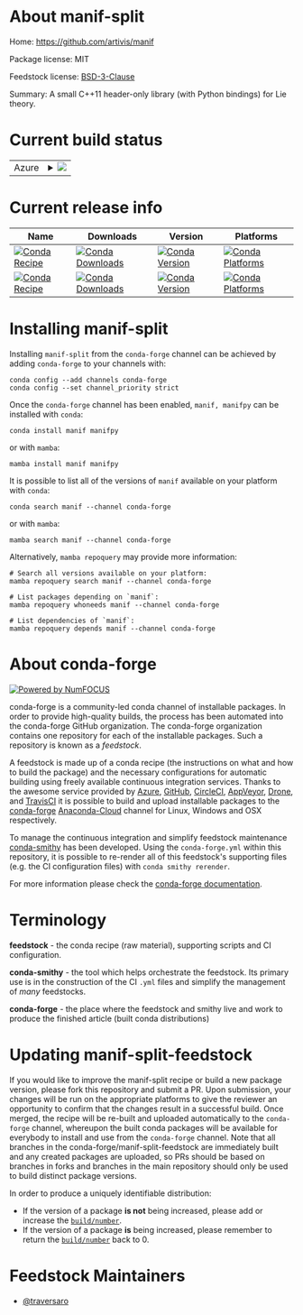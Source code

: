 About manif-split
=================

Home: https://github.com/artivis/manif

Package license: MIT

Feedstock license: [BSD-3-Clause](https://github.com/conda-forge/manif-feedstock/blob/main/LICENSE.txt)

Summary: A small C++11 header-only library (with Python bindings) for Lie theory.

Current build status
====================


<table>
    
  <tr>
    <td>Azure</td>
    <td>
      <details>
        <summary>
          <a href="https://dev.azure.com/conda-forge/feedstock-builds/_build/latest?definitionId=12133&branchName=main">
            <img src="https://dev.azure.com/conda-forge/feedstock-builds/_apis/build/status/manif-feedstock?branchName=main">
          </a>
        </summary>
        <table>
          <thead><tr><th>Variant</th><th>Status</th></tr></thead>
          <tbody><tr>
              <td>linux_64</td>
              <td>
                <a href="https://dev.azure.com/conda-forge/feedstock-builds/_build/latest?definitionId=12133&branchName=main">
                  <img src="https://dev.azure.com/conda-forge/feedstock-builds/_apis/build/status/manif-feedstock?branchName=main&jobName=linux&configuration=linux%20linux_64_" alt="variant">
                </a>
              </td>
            </tr><tr>
              <td>linux_aarch64</td>
              <td>
                <a href="https://dev.azure.com/conda-forge/feedstock-builds/_build/latest?definitionId=12133&branchName=main">
                  <img src="https://dev.azure.com/conda-forge/feedstock-builds/_apis/build/status/manif-feedstock?branchName=main&jobName=linux&configuration=linux%20linux_aarch64_" alt="variant">
                </a>
              </td>
            </tr><tr>
              <td>linux_ppc64le</td>
              <td>
                <a href="https://dev.azure.com/conda-forge/feedstock-builds/_build/latest?definitionId=12133&branchName=main">
                  <img src="https://dev.azure.com/conda-forge/feedstock-builds/_apis/build/status/manif-feedstock?branchName=main&jobName=linux&configuration=linux%20linux_ppc64le_" alt="variant">
                </a>
              </td>
            </tr><tr>
              <td>osx_64</td>
              <td>
                <a href="https://dev.azure.com/conda-forge/feedstock-builds/_build/latest?definitionId=12133&branchName=main">
                  <img src="https://dev.azure.com/conda-forge/feedstock-builds/_apis/build/status/manif-feedstock?branchName=main&jobName=osx&configuration=osx%20osx_64_" alt="variant">
                </a>
              </td>
            </tr><tr>
              <td>win_64</td>
              <td>
                <a href="https://dev.azure.com/conda-forge/feedstock-builds/_build/latest?definitionId=12133&branchName=main">
                  <img src="https://dev.azure.com/conda-forge/feedstock-builds/_apis/build/status/manif-feedstock?branchName=main&jobName=win&configuration=win%20win_64_" alt="variant">
                </a>
              </td>
            </tr>
          </tbody>
        </table>
      </details>
    </td>
  </tr>
</table>

Current release info
====================

| Name | Downloads | Version | Platforms |
| --- | --- | --- | --- |
| [![Conda Recipe](https://img.shields.io/badge/recipe-manif-green.svg)](https://anaconda.org/conda-forge/manif) | [![Conda Downloads](https://img.shields.io/conda/dn/conda-forge/manif.svg)](https://anaconda.org/conda-forge/manif) | [![Conda Version](https://img.shields.io/conda/vn/conda-forge/manif.svg)](https://anaconda.org/conda-forge/manif) | [![Conda Platforms](https://img.shields.io/conda/pn/conda-forge/manif.svg)](https://anaconda.org/conda-forge/manif) |
| [![Conda Recipe](https://img.shields.io/badge/recipe-manifpy-green.svg)](https://anaconda.org/conda-forge/manifpy) | [![Conda Downloads](https://img.shields.io/conda/dn/conda-forge/manifpy.svg)](https://anaconda.org/conda-forge/manifpy) | [![Conda Version](https://img.shields.io/conda/vn/conda-forge/manifpy.svg)](https://anaconda.org/conda-forge/manifpy) | [![Conda Platforms](https://img.shields.io/conda/pn/conda-forge/manifpy.svg)](https://anaconda.org/conda-forge/manifpy) |

Installing manif-split
======================

Installing `manif-split` from the `conda-forge` channel can be achieved by adding `conda-forge` to your channels with:

```
conda config --add channels conda-forge
conda config --set channel_priority strict
```

Once the `conda-forge` channel has been enabled, `manif, manifpy` can be installed with `conda`:

```
conda install manif manifpy
```

or with `mamba`:

```
mamba install manif manifpy
```

It is possible to list all of the versions of `manif` available on your platform with `conda`:

```
conda search manif --channel conda-forge
```

or with `mamba`:

```
mamba search manif --channel conda-forge
```

Alternatively, `mamba repoquery` may provide more information:

```
# Search all versions available on your platform:
mamba repoquery search manif --channel conda-forge

# List packages depending on `manif`:
mamba repoquery whoneeds manif --channel conda-forge

# List dependencies of `manif`:
mamba repoquery depends manif --channel conda-forge
```


About conda-forge
=================

[![Powered by
NumFOCUS](https://img.shields.io/badge/powered%20by-NumFOCUS-orange.svg?style=flat&colorA=E1523D&colorB=007D8A)](https://numfocus.org)

conda-forge is a community-led conda channel of installable packages.
In order to provide high-quality builds, the process has been automated into the
conda-forge GitHub organization. The conda-forge organization contains one repository
for each of the installable packages. Such a repository is known as a *feedstock*.

A feedstock is made up of a conda recipe (the instructions on what and how to build
the package) and the necessary configurations for automatic building using freely
available continuous integration services. Thanks to the awesome service provided by
[Azure](https://azure.microsoft.com/en-us/services/devops/), [GitHub](https://github.com/),
[CircleCI](https://circleci.com/), [AppVeyor](https://www.appveyor.com/),
[Drone](https://cloud.drone.io/welcome), and [TravisCI](https://travis-ci.com/)
it is possible to build and upload installable packages to the
[conda-forge](https://anaconda.org/conda-forge) [Anaconda-Cloud](https://anaconda.org/)
channel for Linux, Windows and OSX respectively.

To manage the continuous integration and simplify feedstock maintenance
[conda-smithy](https://github.com/conda-forge/conda-smithy) has been developed.
Using the ``conda-forge.yml`` within this repository, it is possible to re-render all of
this feedstock's supporting files (e.g. the CI configuration files) with ``conda smithy rerender``.

For more information please check the [conda-forge documentation](https://conda-forge.org/docs/).

Terminology
===========

**feedstock** - the conda recipe (raw material), supporting scripts and CI configuration.

**conda-smithy** - the tool which helps orchestrate the feedstock.
                   Its primary use is in the construction of the CI ``.yml`` files
                   and simplify the management of *many* feedstocks.

**conda-forge** - the place where the feedstock and smithy live and work to
                  produce the finished article (built conda distributions)


Updating manif-split-feedstock
==============================

If you would like to improve the manif-split recipe or build a new
package version, please fork this repository and submit a PR. Upon submission,
your changes will be run on the appropriate platforms to give the reviewer an
opportunity to confirm that the changes result in a successful build. Once
merged, the recipe will be re-built and uploaded automatically to the
`conda-forge` channel, whereupon the built conda packages will be available for
everybody to install and use from the `conda-forge` channel.
Note that all branches in the conda-forge/manif-split-feedstock are
immediately built and any created packages are uploaded, so PRs should be based
on branches in forks and branches in the main repository should only be used to
build distinct package versions.

In order to produce a uniquely identifiable distribution:
 * If the version of a package **is not** being increased, please add or increase
   the [``build/number``](https://docs.conda.io/projects/conda-build/en/latest/resources/define-metadata.html#build-number-and-string).
 * If the version of a package **is** being increased, please remember to return
   the [``build/number``](https://docs.conda.io/projects/conda-build/en/latest/resources/define-metadata.html#build-number-and-string)
   back to 0.

Feedstock Maintainers
=====================

* [@traversaro](https://github.com/traversaro/)

